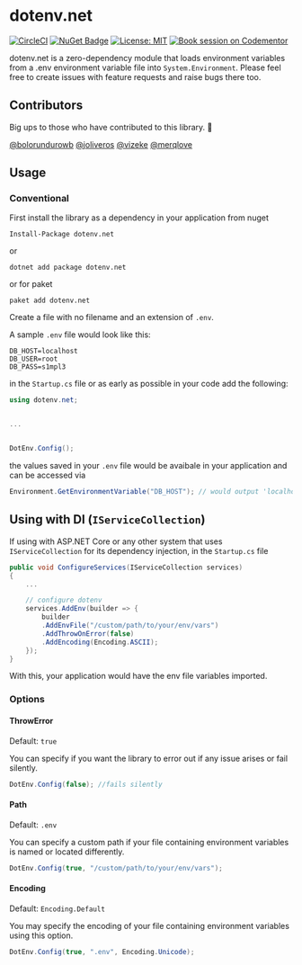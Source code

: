 # dotenv.net

[![CircleCI](https://circleci.com/gh/bolorundurowb/dotenv.net.svg?style=svg)](https://circleci.com/gh/bolorundurowb/dotenv.net) [![NuGet Badge](https://buildstats.info/nuget/dotenv.net)](https://www.nuget.org/packages/dotenv.net) [![License: MIT](https://img.shields.io/badge/License-MIT-yellow.svg)](LICENSE) [![Book session on Codementor](https://cdn.codementor.io/badges/book_session_github.svg)](https://www.codementor.io/bolorundurowb?utm_source=github&utm_medium=button&utm_term=bolorundurowb&utm_campaign=github)

dotenv.net is a zero-dependency module that loads environment variables from a .env environment variable file into `System.Environment`. Please feel free to create issues with feature requests and raise bugs there too.

## Contributors

Big ups to those who have contributed to this library. :clap:

[@bolorundurowb](https://github.com/bolorundurowb) [@joliveros](https://github.com/joliveros) [@vizeke](https://github.com/vizeke) [@merqlove](https://github.com/merqlove)

## Usage

### Conventional

First install the library as a dependency in your application from nuget

```
Install-Package dotenv.net
```

or

```
dotnet add package dotenv.net
```

or for paket

```
paket add dotenv.net
```

Create a file with no filename and an extension of `.env`.

A sample `.env` file would look like this:
```text
DB_HOST=localhost
DB_USER=root
DB_PASS=s1mpl3
```

in the `Startup.cs` file or as early as possible in your code add the following:

```csharp
using dotenv.net;


...


DotEnv.Config();
```

the values saved in your `.env` file would be avaibale in your application and can be accessed via
 ```csharp
Environment.GetEnvironmentVariable("DB_HOST"); // would output 'localhost'
```

## Using with DI (`IServiceCollection`)

If using with ASP.NET Core or any other system that uses `IServiceCollection` for its dependency injection, in the `Startup.cs` file

``` csharp
public void ConfigureServices(IServiceCollection services)
{
    ...

    // configure dotenv
    services.AddEnv(builder => {
        builder
        .AddEnvFile("/custom/path/to/your/env/vars")
        .AddThrowOnError(false)
        .AddEncoding(Encoding.ASCII);
    });
}
```

With this, your application would have the env file variables imported.

### Options

#### ThrowError

Default: `true`

You can specify if you want the library to error out if any issue arises or fail silently.

```csharp
DotEnv.Config(false); //fails silently
```

#### Path

Default: `.env`

You can specify a custom path if your file containing environment variables is
named or located differently.

```csharp
DotEnv.Config(true, "/custom/path/to/your/env/vars");
```

#### Encoding

Default: `Encoding.Default`

You may specify the encoding of your file containing environment variables
using this option.

```csharp
DotEnv.Config(true, ".env", Encoding.Unicode);
```
